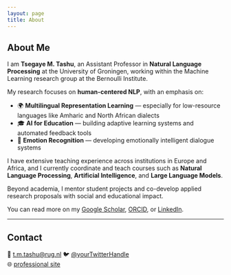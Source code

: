 ```yaml
---
layout: page
title: About
---
```


## About Me

I am **Tsegaye M. Tashu**, an Assistant Professor in **Natural Language Processing** at the University of Groningen, working within the Machine Learning research group at the Bernoulli Institute.

My research focuses on **human-centered NLP**, with an emphasis on:

- 🌍 **Multilingual Representation Learning** — especially for low-resource languages like Amharic and North African dialects  
- 🎓 **AI for Education** — building adaptive learning systems and automated feedback tools  
- 💬 **Emotion Recognition** — developing emotionally intelligent dialogue systems

I have extensive teaching experience across institutions in Europe and Africa, and I currently coordinate and teach courses such as **Natural Language Processing**, **Artificial Intelligence**, and **Large Language Models**.

Beyond academia, I mentor student projects and co-develop applied research proposals with social and educational impact.

You can read more on my [Google Scholar](https://scholar.google.co.uk/citations?user=PtsMPscAAAAJ&hl=en), [ORCID](#), or [LinkedIn](https://www.linkedin.com/in/tsegaye-misikir-tashu-phd-aa609955/).

---

## Contact

📧 t.m.tashu@rug.nl 
🐦 [@yourTwitterHandle](https://twitter.com/yourTwitterHandle)  
🌐 [professional site](https://www.rug.nl/staff/t.m.tashu/)
